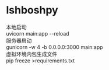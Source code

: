 # lshboshpy
本地启动  
uvicorn main:app --reload  
服务器启动  
gunicorn -w 4 -b 0.0.0.0:3000 main:app   
虚拟环境内包生成文件  
pip freeze >requirements.txt   